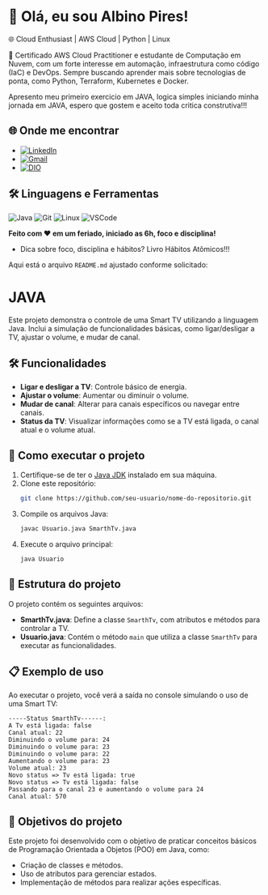 # 👋 Olá, eu sou Albino Pires!

🌐 Cloud Enthusiast | AWS Cloud | Python | Linux 

🚀 Certificado AWS Cloud Practitioner e estudante de Computação em Nuvem, com um forte interesse em automação, infraestrutura como código (IaC) e DevOps. Sempre buscando aprender mais sobre tecnologias de ponta, como Python, Terraform, Kubernetes e Docker.

Apresento meu primeiro exercicio em JAVA, logica simples iniciando minha jornada em JAVA, espero que gostem e aceito toda critica construtiva!!!

## 🌐 Onde me encontrar

- [![LinkedIn](https://img.shields.io/badge/LinkedIn-0077B5?style=for-the-badge&logo=linkedin&logoColor=white)](https://www.linkedin.com/in/albino-pires-b188391b3/)
- [![Gmail](https://img.shields.io/badge/Gmail-333333?style=for-the-badge&logo=gmail&logoColor=red)](mailto:albinofp34@gmail.com)
- [![DIO](https://img.shields.io/badge/DIO-30A3DC?style=for-the-badge&logo=data:image/png;base64,iVBORw0KGgoAAAANSUhEUgAAAMgAAADICAMAAACahl6sAAAAKlBMVEUBCQn///8AAADMzMzX19fGxsYxMTHs7OypqanU1NQsLCwzMzNdXV2ampqysrKg2cPMAAAAAXRSTlMAQObYZgAAAP9JREFUeF7t2qEJwiAQRNGZyP9Xzr4W0NBBA8+YkUdm7p+al0FCIiCAQCBBgO+BX8dGZNBjJXyD8UK1y8GAQHBwAAAAAAAAAAAAB8x/wuJ3tnN/C+HYTnZO8LN+SrmU2/klrTG/VqXWQt6SbvmNbclY/TGWaTXc6zxVqXt8lrbGR2xJSfbbVmLVyxrpJlLtc0WW0ayDtvTNeUX2+6iMbUl77DduI/F7lmHMyLdsb+wPZtp45Fxb5l+nMOqMxqSc5PZUl2dG9KM4l9Kmvr67Rs5S8fQwAAAAAElFTkSuQmCC)](https://www.dio.me/users/albinofp34)

## 🛠 Linguagens e Ferramentas

![Java](https://img.shields.io/badge/Java-007396?style=for-the-badge&logo=java&logoColor=white)
![Git](https://img.shields.io/badge/Git-F05032?style=for-the-badge&logo=git&logoColor=white)
![Linux](https://img.shields.io/badge/Linux-FCC624?style=for-the-badge&logo=linux&logoColor=black)
![VSCode](https://img.shields.io/badge/VSCode-007ACC?style=for-the-badge&logo=visual-studio-code&logoColor=white)


**Feito com ❤️ em um feriado, iniciado as 6h, foco e disciplina!**

 - Dica sobre foco, disciplina e hábitos? Livro Hábitos Atômicos!!!

Aqui está o arquivo `README.md` ajustado conforme solicitado:


# JAVA

Este projeto demonstra o controle de uma Smart TV utilizando a linguagem Java. Inclui a simulação de funcionalidades básicas, como ligar/desligar a TV, ajustar o volume, e mudar de canal.

## 🛠 Funcionalidades

- **Ligar e desligar a TV**: Controle básico de energia.
- **Ajustar o volume**: Aumentar ou diminuir o volume.
- **Mudar de canal**: Alterar para canais específicos ou navegar entre canais.
- **Status da TV**: Visualizar informações como se a TV está ligada, o canal atual e o volume atual.

## 🚀 Como executar o projeto

1. Certifique-se de ter o [Java JDK](https://www.oracle.com/java/technologies/javase-downloads.html) instalado em sua máquina.
2. Clone este repositório:
   ```bash
   git clone https://github.com/seu-usuario/nome-do-repositorio.git
   ```
3. Compile os arquivos Java:
   ```bash
   javac Usuario.java SmarthTv.java
   ```
4. Execute o arquivo principal:
   ```bash
   java Usuario
   ```

## 📂 Estrutura do projeto

O projeto contém os seguintes arquivos:

- **SmarthTv.java**: Define a classe `SmarthTv`, com atributos e métodos para controlar a TV.
- **Usuario.java**: Contém o método `main` que utiliza a classe `SmarthTv` para executar as funcionalidades.

## 📋 Exemplo de uso

Ao executar o projeto, você verá a saída no console simulando o uso de uma Smart TV:
```plaintext
-----Status SmarthTv------:
A Tv está ligada: false
Canal atual: 22
Diminuindo o volume para: 24
Diminuindo o volume para: 23
Diminuindo o volume para: 22
Aumentando o volume para: 23
Volume atual: 23
Novo status => Tv está ligada: true
Novo status => Tv está ligada: false
Passando para o canal 23 e aumentando o volume para 24
Canal atual: 570
```
## 📌 Objetivos do projeto

Este projeto foi desenvolvido com o objetivo de praticar conceitos básicos de Programação Orientada a Objetos (POO) em Java, como:

- Criação de classes e métodos.
- Uso de atributos para gerenciar estados.
- Implementação de métodos para realizar ações específicas.

